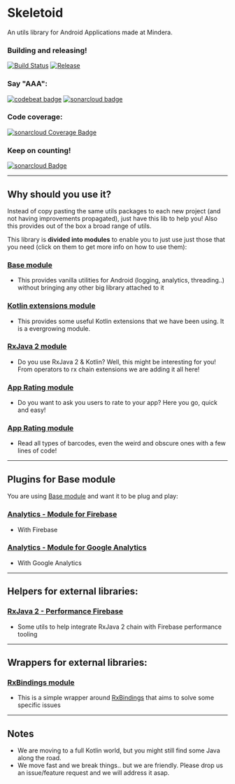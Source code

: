 # Skeletoid
An utils library for Android Applications made at Mindera.

### Building and releasing!
[![Build Status](https://travis-ci.org/Mindera/skeletoid.svg)](https://travis-ci.org/Mindera/skeletoid)
[![Release](https://jitpack.io/v/mindera/skeletoid.svg)](https://jitpack.io/#mindera/skeletoid)

### Say "AAA":
[![codebeat badge](https://codebeat.co/badges/fa990b92-e4ef-4882-9e65-52c32bda0a5b)](https://codebeat.co/projects/github-com-mindera-skeletoid-master)
[![sonarcloud badge](https://sonarcloud.io/api/project_badges/measure?project=mydroidisbetterthanyours&metric=alert_status)](https://sonarcloud.io/dashboard?id=mydroidisbetterthanyours)


### Code coverage:
[![sonarcloud Coverage Badge](https://sonarcloud.io/api/project_badges/measure?project=mydroidisbetterthanyours&metric=coverage)](https://sonarcloud.io/dashboard?id=mydroidisbetterthanyours)


### Keep on counting!
[![sonarcloud Badge](https://sonarcloud.io/api/project_badges/measure?project=mydroidisbetterthanyours&metric=ncloc)](https://sonarcloud.io/dashboard?id=mydroidisbetterthanyours)

---

## Why should you use it?
Instead of copy pasting the same utils packages to each new project (and not having improvements propagated), just have this lib to help you! 
Also this provides out of the box a broad range of  utils.

This library is **divided into modules** to enable you to just use just those that you need (click on them to get more info on how to use them):


### [Base module](https://github.com/Mindera/skeletoid/blob/master/base/)
- This provides vanilla utilities for Android (logging, analytics, threading..) without bringing any other big library attached to it

### [Kotlin extensions module](https://github.com/Mindera/skeletoid/blob/master/kt-extensions/)
- This provides some useful Kotlin extensions that we have been using. It is a evergrowing module.

### [RxJava 2 module](https://github.com/Mindera/skeletoid/blob/master/rxjava/)
- Do you use RxJava 2 & Kotlin? Well, this might be interesting for you! From operators to rx chain extensions we are adding it all here!

### [App Rating module](https://github.com/Mindera/skeletoid/blob/master/apprating/)
- Do you want to ask you users to rate to your app? Here you go, quick and easy!

### [App Rating module](https://github.com/Mindera/skeletoid/blob/master/barcodescanner/)
- Read all types of barcodes, even the weird and obscure ones with a few lines of code!

---

## Plugins for Base module

You are using [Base module](https://github.com/Mindera/skeletoid/blob/master/base/) and want it to be plug and play:

### [Analytics - Module for Firebase](https://github.com/Mindera/skeletoid/blob/master/analytics-firebase/)
- With Firebase

### [Analytics - Module for Google Analytics](https://github.com/Mindera/skeletoid/blob/master/analytics-ga/)
- With Google Analytics

---

## Helpers for external libraries:

### [RxJava 2 - Performance Firebase](https://github.com/Mindera/skeletoid/blob/master/performance-firebase/)
- Some utils to help integrate RxJava 2 chain with Firebase performance tooling

---

## Wrappers for external libraries:

### [RxBindings module](https://github.com/Mindera/skeletoid/blob/master/rxbindings/)
- This is a simple wrapper around [RxBindings](https://github.com/JakeWharton/RxBinding) that aims to solve some specific issues

---

## Notes

- We are moving to a full Kotlin world, but you might still find some Java along the road.
- We move fast and we break things.. but we are friendly. Please drop us an issue/feature request and we will address it asap.
